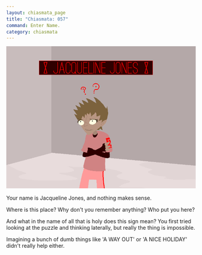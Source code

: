 ```yaml
---
layout: chiasmata_page
title: "Chiasmata: 057"
command: Enter Name.
category: chiasmata
---
```


![57](/chiasmata/images/narrative/056.gif)

Your name is Jacqueline Jones, and nothing makes sense.

Where is this place? Why don't you remember anything? Who put you here?

And what in the name of all that is holy does this sign mean? You first tried looking at the puzzle and thinking laterally, but really the thing is impossible.

Imagining a bunch of dumb things like 'A WAY OUT' or 'A NICE HOLIDAY' didn't really help either.